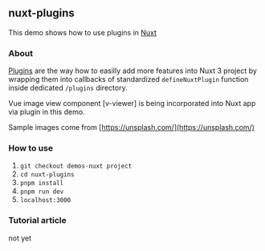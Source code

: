 ## nuxt-plugins
This demo shows how to use plugins in [Nuxt](https://nuxt.com/)

### About
[Plugins](https://nuxt.com/docs/guide/directory-structure/plugins) are the way how to easilly add more features into Nuxt 3 project by wrapping them into callbacks of standardized `defineNuxtPlugin` function inside dedicated `/plugins` directory.

Vue image view component [v-viewer] is being incorporated into Nuxt app via plugin in this demo.

Sample images come from [https://unsplash.com/](https://unsplash.com/)

### How to use
1. `git checkout demos-nuxt project`
2. `cd nuxt-plugins`
3. `pnpm install`
4. `pnpm run dev` 
5. `localhost:3000` 

### Tutorial article
not yet
